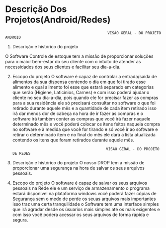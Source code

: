 Descrição Dos Projetos(Android/Redes)
===============================

                                                  VISÃO GERAL - DO PROJETO ANDROID
1.	Descrição e histórico do projeto
	
  O Software Controle de estoque tem a missão de proporcionar soluções para o maior bem-estar do seu cliente com o intuito de atender as necessidades dos seus clientes e facilitar seu dia-a-dia. 

2.	Escopo do projeto
	O software é capaz de controlar a entrada/saída de alimentos da sua dispensa contendo o dia em que foi tirado esse alimento e qual alimento foi esse que estará separado em categorias que serão (Higiene, Laticínios, Carnes) e com isso poderá ajudar o cliente no seu dia-a-dia, pois quando ele for precisar fazer as compras para a sua residência ele só precisará consultar no software o que foi retirado durante aquele mês e a quantidade de cada item retirado isso irá dar menos dor de cabeça na hora de ir fazer as compras e o software irá também conter as compras que você irá fazer naquele determinado mês e você poderá colocar os itens feitos naquela compra no software e à medida que você for tirando e só você ir ao software e retirar o determinado item e no final do mês ele dará a lista atualizada contendo os itens que foram retirados durante aquele mês.


                                                  VISÃO GERAL - DO PROJETO DE REDES
1.	Descrição e histórico do projeto
	O nosso DROP tem a missão de proporcionar uma segurança na hora de salvar os seus arquivos pessoais. 

2.	Escopo do projeto
	O software é capaz de salvar os seus arquivos pessoais na Rede ele e um serviço de armazenamento o programa estará disponivel na plataforma windows você poderá fazer cópias de Segurança sem o medo de perde os seuas arquivos mais importantes isso traz uma certa tranquilidade o Software tem uma interface simples que irá agradar desde os úsuarios mais simples até os mais exigentes e com isso você podera acessar os seus arquivos de forma rápida e segura. 
